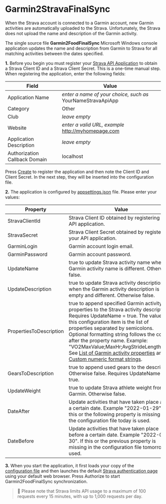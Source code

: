 # Garmin2StravaFinalSync
When the Strava account is connected to a Garmin account, new Garmin activities are automatically uploaded to the Strava. Unfortunately, the Strava does not upload the name and description of the Garmin activity.

The single source file **Garmin2FoodFinalSync** Microsoft Windows console application updates the name and description from Garmin to Strava for all matching activities between the dates specified.

**1.** Before you begin you must register your [Strava API Application](https://www.strava.com/settings/api) to obtain a Strava Client ID and a Strava Client Secret. This is a one-time manual step. When registering the application, enter the following fields:

| Field | Value |
| --- | ----------- |
| Application Name | *enter a name of your choice, such as* YourNameStravaApiApp |
| Category | Other |
| Club | *leave empty* |
| Website | *enter a valid URL, example* http://myhomepage.com |
| Application Description | *leave empty* |
| Authorization Callback Domain | localhost |

Press [Create](https://developers.strava.com/images/getting-started-1.png) to register the application and then note the Client ID and Client Secret. In the next step, they will be inserted into the configuration file.

**2.** The application is configured by [appsettings.json](appsettings.json) file. Please enter your values:

| Property | Value |
| --- | ----------- |
| StravaClientId | Strava Client ID obtained by registering your API application. |
| StravaSecret | Strava Client Secret obtained by registering your API application. |
| GarminLogin | Garmin account login email. |
| GarminPassword | Garmin account password. |
| UpdateName | true to update Strava activity name when the Garmin activity name is different. Otherwise false. |
| UpdateDescription | true to update Strava activity description when the Garmin activity description is not empty and different. Otherwise false. |
| PropertiesToDescription | true to append specified Garmin activity properties to the Strava activity description. Requires UpdateName = true. The value of this configuration item is the list of properties separated by semicolons. Optional formatting string follows the colon after the property name. Example: "VO2MaxValue;MaxHr;AvgStrideLength:0.0". See [List of Garmin activity properties]( https://github.com/sealbro/dotnet.garmin.connect/blob/main/Garmin.Connect/Models/GarminActivity.cs) and [Custom numeric format strings](https://docs.microsoft.com/en-us/dotnet/standard/base-types/custom-numeric-format-strings). |
| GearsToDescription | true to append used gears to the description. Otherwise false. Requires UpdateName = true. |
| UpdateWeight | true to update Strava athlete weight from Garmin. Otherwise false. |
| DateAfter | Update activities that have taken place after a certain date. Example "2022-01-29". If this or the following property is missing in the configuration file today is used. |
| DateBefore | Update activities that have taken place before a certain date. Example "2022-01-30". If this or the previous property is missing in the configuration file tomorrow is used. |

**3.** When you start the application, it first loads your copy of the [configuration file](appsettings.json) and then launches the default [Strava authentication page](https://developers.strava.com/images/getting-started-4.png) using your default web browser. Press Authorize to start Garmin2FoodFinalSync synchronization.


> :memo: Please note that Strava limits API usage to a maximum of 100 requests every 15 minutes, with up to 1,000 requests per day.
